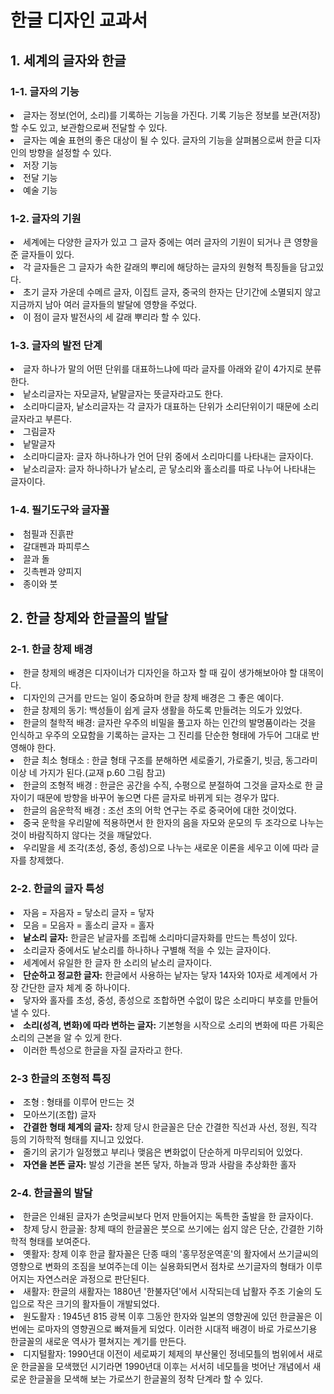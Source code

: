 <h1>한글 디자인 교과서</h1>

<h2>1. 세계의 글자와 한글</h2>
<h3>1-1. 글자의 기능</h3>
<li>글자는 정보(언어, 소리)를 기록하는 기능을 가진다. 기록 기능은 정보를 보관(저장)할 수도 있고, 보관함으로써 전달할 수 있다.</li>
<li>글자는 예술 표현의 좋은 대상이 될 수 있다. 글자의 기능을 살펴봄으로써 한글 디자인의 방향을 설정할 수 있다.</li> 
<li>저장 기능</li>
<li>전달 기능</li>
<li>예술 기능</li>

<h3>1-2. 글자의 기원</h3>
<li>세계에는 다양한 글자가 있고 그 글자 중에는 여러 글자의 기원이 되거나 큰 영향을 준 글자들이 있다.</li>
<li>각 글자들은 그 글자가 속한 갈래의 뿌리에 해당하는 글자의 원형적 특징들을 담고있다.</li>
<li>초기 글자 가운데 수메르 글자, 이집트 글자, 중국의 한자는 단기간에 소멸되지 않고 지금까지 남아 여러 글자들의 발달에 영향을 주었다.</li>
<li>이 점이 글자 발전사의 세 갈래 뿌리라 할 수 있다.</li>

<h3>1-3. 글자의 발전 단계</h3>
<li>글자 하나가 말의 어떤 단위를 대표하느냐에 따라 글자를 아래와 같이 4가지로 분류한다.</li>
<li>낱소리글자는 자모글자, 낱말글자는 뜻글자라고도 한다.</li>
<li>소리마디글자, 낱소리글자는 각 글자가 대표하는 단위가 소리단위이기 때문에 소리글자라고 부른다.</li>
<li>그림글자</li>
<li>낱말글자</li>
<li>소리마디글자: 글자 하나하나가 언어 단위 중에서 소리마디를 나타내는 글자이다.</li>
<li>낱소리글자: 글자 하나하나가 낱소리, 곧 닿소리와 홀소리를 따로 나누어 나타내는 글자이다.</li>

<h3>1-4. 필기도구와 글자꼴</h3>
<li>첨필과 진흙판</li>
<li>갈대펜과 파피루스</li>
<li>끌과 돌</li>
<li>깃촉펜과 양피지</li>
<li>종이와 붓</li>

<h2>2. 한글 창제와 한글꼴의 발달</h2>
<h3>2-1. 한글 창제 배경</h3>
<li>한글 창제의 배경은 디자이너가 디자인을 하고자 할 때 깊이 생가해보아야 할 대목이다.</li> 
<li>디자인의 근거를 만드는 일이 중요하며 한글 창제 배경은 그 좋은 예이다.</li>
<li>한글 창제의 동기: 백성들이 쉽게 글자 생활을 하도록 만들려는 의도가 있었다.</li>
<li>한글의 철학적 배경: 글자란 우주의 비밀을 풀고자 하는 인간의 발명품이라는 것을 인식하고 우주의 오묘함을 기록하는 글자는 그 진리를 단순한 형태에 가두어 그대로 반영해야 한다.</li>
<li>한글 최소 형태소 : 한글 형태 구조를 분해하면 세로줄기, 가로줄기, 빗금, 동그라미 이상 네 가지가 된다.(교재 p.60 그림 참고)</li>
<li>한글의 조형적 배경 : 한글은 공간을 수직, 수평으로 분절하여 그것을 글자소로 한 글자이기 때문에 방향을 바꾸어 놓으면 다른 글자로 바뀌게 되는 경우가 많다. </li>
<li>한글의 음운학적 배경 : 조선 초의 어학 연구는 주로 중국어에 대한 것이었다.</li>
<li>중국 운학을 우리말에 적용하면서 한 한자의 음을 자모와 운모의 두 조각으로 나누는 것이 바람직하지 않다는 것을 깨달았다.</li> 
<li>우리말을 세 조각(초성, 중성, 종성)으로 나누는 새로운 이론을 세우고 이에 따라 글자를 창제했다.</li> 

<h3>2-2. 한글의 글자 특성</h3>
<li>자음 = 자음자 = 닿소리 글자 = 닿자</li>
<li>모음 = 모음자 = 홀소리 글자 = 홀자</li>
<li><b>낱소리 글자:</b> 한글은 낱글자를 조립해 소리마디글자화를 만드는 특성이 있다.</li>
<li>소리글자 중에서도 낱소리를 하나하나 구별해 적을 수 있는 글자이다. 
<li>세계에서 유일한 한 글자 한 소리의 낱소리 글자이다.</li>
<li><b>단순하고 정교한 글자:</b> 한글에서 사용하는 낱자는 닿자 14자와 10자로 세계에서 가장 간단한 글자 체계 중 하나이다.</li>
<li>닿자와 홀자를 초성, 중성, 종성으로 조합하면 수없이 많은 소리마디 부호를 만들어 낼 수 있다.</li>
<li><b>소리(성격, 변화)에 따라 변하는 글자:</b> 기본형을 시작으로 소리의 변화에 따른 가획은 소리의 근본을 알 수 있게 한다.</li> 
<li>이러한 특성으로 한글을 자질 글자라고 한다.</li>

<h3>2-3 한글의 조형적 특징</h3>
<li>조형 : 형태를 이루어 만드는 것</li>
<li>모아쓰기(조합) 글자</li>
<li><b>간결한 형태 체계의 글자:</b> 창제 당시 한글꼴은 단순 간결한 직선과 사선, 정원, 직각 등의 기하학적 형태를 지니고 있었다.</li>
<li>줄기의 굵기가 일정했고 부리나 맺음은 변화없이 단순하게 마무리되어 있었다.</li>
<li><b>자연을 본뜬 글자:</b> 발성 기관을 본뜬 닿자, 하늘과 땅과 사람을 추상화한 홀자</li>

<h3>2-4. 한글꼴의 발달</h3>
<li>한글은 인쇄된 글자가 손멋글씨보다 먼저 만들어지는 독특한 출발을 한 글자이다.</li>
<li>창제 당시 한글꼴: 창제 때의 한글꼴은 붓으로 쓰기에는 쉽지 않은 단순, 간결한 기하학적 형태를 보여준다.</li>
<li>옛활자: 창제 이후 한글 활자꼴은 단종 때의 '홍무정운역훈'의 활자에서 쓰기글씨의 영향으로 변화의 조짐을 보여주는데 이는 실용화되면서 점차로 쓰기글자의 형태가 이루어지는 자연스러운 과정으로 판단된다.</li>
<li>새활자: 한글의 새활자는 1880년 '한불자뎐'에서 시작되는데 납활자 주조 기술의 도입으로 작은 크기의 활자들이 개발되었다.</li>
<li>원도활자 : 1945년 815 광복 이후 그동안 한자와 일본의 영향권에 있던 한글꼴은 이번에는 로마자의 영향권으로 빠져들게 되었다. 이러한 시대적 배경이 바로 가로쓰기용 한글꼴의 새로운 역사가 펼쳐지는 계기를 만든다.</li>
<li>디지털활자: 1990년대 이전이 세로짜기 체제의 부산물인 정네모틀의 범위에서 새로운 한글꼴을 모색했던 시기라면 1990년대 이후는 서서히 네모틀을 벗어난 개념에서 새로운 한글꼴을 모색해 보는 가로쓰기 한글꼴의 정착 단계라 할 수 있다.</li>


